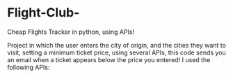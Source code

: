 # Flight-Club-
Cheap Flights Tracker in python, using APIs!

Project in which the user enters the city of origin, and the cities they want to visit, 
setting a minimum ticket price, using several APIs, this code sends you an email when a ticket appears below the price you entered!
 I used the following APIs:
